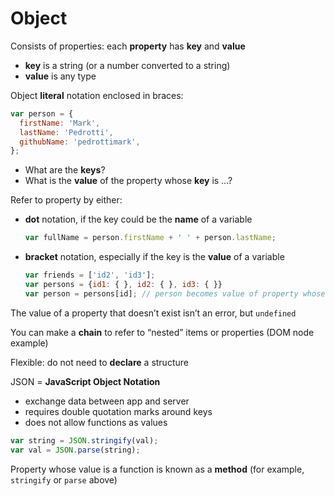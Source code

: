 # Object

Consists of properties: each **property** has **key** and **value**

* **key** is a string (or a number converted to a string)
* **value** is any type

Object **literal** notation enclosed in braces:

```js
var person = {
  firstName: 'Mark',
  lastName: 'Pedrotti',
  githubName: 'pedrottimark',
};
```

* What are the **keys**?
* What is the **value** of the property whose **key** is …?

Refer to property by either:

* **dot** notation, if the key could be the **name** of a variable

    ```js
    var fullName = person.firstName + ' ' + person.lastName;
    ```

* **bracket** notation, especially if the key is the **value** of a variable

    ```js
    var friends = ['id2', 'id3'];
    var persons = {id1: { }, id2: { }, id3: { }}
    var person = persons[id]; // person becomes value of property whose key is id
    ```

The value of a property that doesn’t exist isn’t an error, but `undefined`

You can make a **chain** to refer to “nested” items or properties (DOM node example)

Flexible: do not need to **declare** a structure

JSON = **JavaScript Object Notation**
* exchange data between app and server
* requires double quotation marks around keys
* does not allow functions as values

```js
var string = JSON.stringify(val);
var val = JSON.parse(string);
```

Property whose value is a function is known as a **method** (for example, `stringify` or `parse` above)
